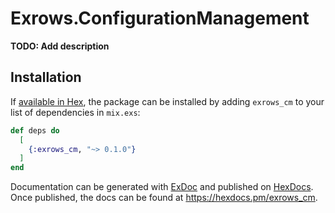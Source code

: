 # Exrows.ConfigurationManagement

**TODO: Add description**

## Installation

If [available in Hex](https://hex.pm/docs/publish), the package can be installed
by adding `exrows_cm` to your list of dependencies in `mix.exs`:

```elixir
def deps do
  [
    {:exrows_cm, "~> 0.1.0"}
  ]
end
```

Documentation can be generated with [ExDoc](https://github.com/elixir-lang/ex_doc)
and published on [HexDocs](https://hexdocs.pm). Once published, the docs can
be found at <https://hexdocs.pm/exrows_cm>.

